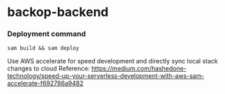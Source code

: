 # backop-backend

### Deployment command

```
sam build && sam deploy
```

Use AWS accelerate for speed development and directly sync local stack changes to cloud
Reference: https://medium.com/hashedone-technology/speed-up-your-serverless-development-with-aws-sam-accelerate-f692786a9482
